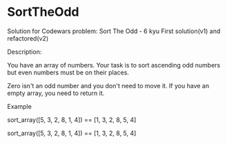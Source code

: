 # SortTheOdd
Solution for Codewars problem: Sort The Odd - 6 kyu
First solution(v1) and refactored(v2)

Description:

You have an array of numbers.
Your task is to sort ascending odd numbers but even numbers must be on their places.

Zero isn't an odd number and you don't need to move it. If you have an empty array, you need to return it.

Example

sort_array([5, 3, 2, 8, 1, 4]) == [1, 3, 2, 8, 5, 4]

sort_array([5, 3, 2, 8, 1, 4]) == [1, 3, 2, 8, 5, 4]
